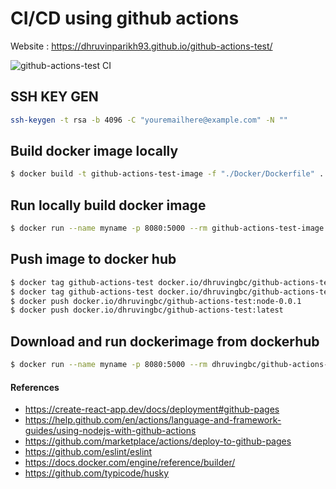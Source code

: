 # CI/CD using github actions

Website : https://dhruvinparikh93.github.io/github-actions-test/

![github-actions-test CI](https://github.com/dhruvinparikh93/github-actions-test/workflows/github-actions-test%20CI/badge.svg?branch=master)

## SSH KEY GEN

```bash
ssh-keygen -t rsa -b 4096 -C "youremailhere@example.com" -N ""
```

## Build docker image locally

```bash
$ docker build -t github-actions-test-image -f "./Docker/Dockerfile" .
```

## Run locally build docker image

```bash
$ docker run --name myname -p 8080:5000 --rm github-actions-test-image:latest
```

## Push image to docker hub

```bash
$ docker tag github-actions-test docker.io/dhruvingbc/github-actions-test:node-0.0.1
$ docker tag github-actions-test docker.io/dhruvingbc/github-actions-test:node-latest
$ docker push docker.io/dhruvingbc/github-actions-test:node-0.0.1
$ docker push docker.io/dhruvingbc/github-actions-test:latest
```

## Download and run dockerimage from dockerhub

```bash
$ docker run --name myname -p 8080:5000 --rm dhruvingbc/github-actions-test:latest
```

#### References
- https://create-react-app.dev/docs/deployment#github-pages
- https://help.github.com/en/actions/language-and-framework-guides/using-nodejs-with-github-actions
- https://github.com/marketplace/actions/deploy-to-github-pages
- https://github.com/eslint/eslint
- https://docs.docker.com/engine/reference/builder/
- https://github.com/typicode/husky